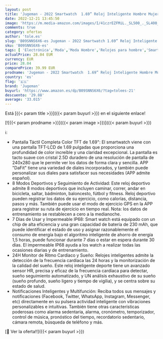 ```yaml
---
layout: post
title: 'Jugeman - 2022 Smartwatch  1.69” Reloj Inteligente Hombre Mujer Deportivo Impermeable IP68  Pulsera Actividad Inteligente con Pulsómetro Monitor de Sueño Actividad Cronómetros Podómetro para Android iOS  Negro '
date: 2022-12-21 13:45:50
image: 'https://m.media-amazon.com/images/I/41czrEZFMiL._SL500_._SL400_.jpg'
comments: true
category: ofertas
author: 'tole.es'
slug: 'B09SNNS6X6-es Jugeman - 2022 Smartwatch 1.69” Reloj Inteligente Hombre...'
sku: 'B09SNNS6X6-es'
tags: [ 'Electrónica','Moda','Moda Hombre','Relojes para hombre','Smartwatches','Smartwatches Fashion para Hombre','Tecnología para vestir','android','jugeman','🇪🇸', ]
actualPrice: 28.04 EUR
currency: EUR
price: 28.04
comparePrice: 39.99 EUR
prodname: 'Jugeman - 2022 Smartwatch  1.69” Reloj Inteligente Hombre Mujer Deportivo Impermeable IP68  Pulsera Actividad Inteligente con Pulsómetro Monitor de Sueño Actividad Cronómetros Podómetro para Android iOS  Negro '
country: 'es'
flag: '🇪🇸'
brand: 'Jugeman'
buyurl: 'https://www.amazon.es/dp/B09SNNS6X6/?tag=tolees-21'
descuento: '29.88'
average: '33.015'
---
```


Está [{{< param title >}}]({{< param buyurl >}}) en el siguiente enlace!

[![{{< param prodname >}}]({{< param image >}})]({{< param buyurl >}})

ℹ️:

- Pantalla Táctil Completa Color TFT de 1.69": El smartwatch viene con una pantalla TFT-LCD de 1.69 pulgadas que proporciona una profundidad de color increíble y una claridad excepcional. La pantalla es tacto suave con cristal 2.5D duradero de una resolución de pantalla de 240x280 que le permite ver los datos de forma clara y sencilla. APP "DaFit" tiene una variedad de diales incorporados, y también puede personalizar sus diales para satisfacer sus necesidades (APP admite español).
- 8 Modos Deportivos y Seguimiento de Actividad: Este reloj deportivo admite 8 modos deportivos que incluyen caminar, correr, andar en bicicleta, saltar, bádminton, baloncesto, fútbol y fitness. Reloj deportivo pueden registrar los datos de su ejercicio, como calorías, distancia, pasos y más. También puede usar el modo de ejercicio GPS en la APP para registrar su ruta de ejercicio en tiempo real. Nota: los datos de entrenamiento se restablecen a cero a la medianoche.
- 7 Días de Usar y Impermeable IP68: Smart watch está equipado con un chip de alta eficiencia y una gran capacidad de batería de 230 mAh, que puede identificar el estado de uso y asignar razonablemente el consumo de energía bajo el algoritmo inteligente de ahorro de energía 1,5 horas, puede funcionar durante 7 días o estar en espera durante 30 días. El impermeable IP68 ayuda a los watch a realizar todas las ocasiones diarias y de entrenamiento.
- 24H Monitor de Ritmo Cardíaco y Sueño: Relojes inteligentes admite la detección de la frecuencia cardíaca las 24 horas y la monitorización de la calidad del sueño. Este reloj inteligente deporte tiene un avanzado sensor HR, precisa y eficaz de la frecuencia cardíaca para detectar, sueño seguimiento automatizado, y UN análisis exhaustivo de su sueño (sueño profundo, sueño ligero y tiempo de vigilia), y se centra sobre su estado de salud.
- Notificaciones Inteligentes y Multifunción: Reciba todos sus mensajes y notificaciones (Facebook, Twitter, WhatsApp, Instagram, Messenger, etc) directamente en su pulsera actividad inteligente con vibraciones personalizables e intuitivas. También tiene otras características poderosas como alarma sedentaria, alarma, cronómetro, temporizador, control de música, pronóstico del tiempo, recordatorio sedentario, cámara remota, búsqueda de teléfono y más.

[🛒 Ver la oferta!!]({{< param buyurl >}})
